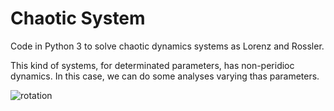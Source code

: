 # Chaotic System
Code in Python 3 to solve chaotic dynamics systems as Lorenz and Rossler.

This kind of systems, for determinated parameters, has non-peridioc dynamics. In this case, we can do some analyses varying thas parameters.

![rotation](https://user-images.githubusercontent.com/79491133/184262551-a50c8c8f-e5b9-4520-b784-968bca1a8b9c.gif)
